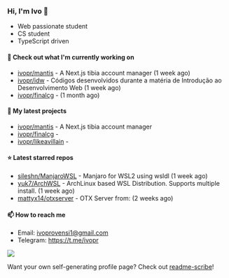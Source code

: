 ### Hi, I'm Ivo 👋

* Web passionate student
* CS student
* TypeScript driven

#### 👷 Check out what I'm currently working on

- [ivopr/mantis](https://github.com/ivopr/mantis) - A Next.js tibia account manager (1 week ago)
- [ivopr/idw](https://github.com/ivopr/idw) - Códigos desenvolvidos durante a matéria de Introdução ao Desenvolvimento Web (1 week ago)
- [ivopr/finalcg](https://github.com/ivopr/finalcg) -  (1 month ago)

#### 🌱 My latest projects

- [ivopr/mantis](https://github.com/ivopr/mantis) - A Next.js tibia account manager
- [ivopr/finalcg](https://github.com/ivopr/finalcg) - 
- [ivopr/likeavillain](https://github.com/ivopr/likeavillain) - 

#### ⭐️ Latest starred repos

- [sileshn/ManjaroWSL](https://github.com/sileshn/ManjaroWSL) - Manjaro for WSL2 using wsldl (1 week ago)
- [yuk7/ArchWSL](https://github.com/yuk7/ArchWSL) - ArchLinux based WSL Distribution. Supports multiple install. (1 week ago)
- [mattyx14/otxserver](https://github.com/mattyx14/otxserver) - OTX Server from: (2 weeks ago)

#### 📫 How to reach me

- Email: [ivoprovensi1@gmail.com](mailto://ivoprovensi1@gmail.com)
- Telegram: https://t.me/ivopr

![](https://github-readme-stats.vercel.app/api/top-langs/?username=ivopr&layout=compact&theme=react)

Want your own self-generating profile page? Check out [readme-scribe](https://github.com/muesli/readme-scribe)!
